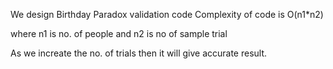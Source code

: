 We design Birthday Paradox validation code
 Complexity of code is O(n1*n2)
 
  where n1 is no. of people and n2 is no of sample trial
  
  
  
As we increate the no. of trials then it will give accurate result.
